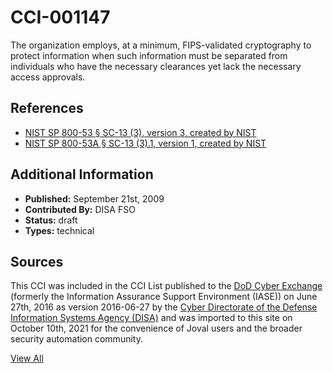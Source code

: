 # CCI-001147

The organization employs, at a minimum, FIPS-validated cryptography to protect information when such information must be separated from individuals who have the necessary clearances yet lack the necessary access approvals.

## References ##

* [NIST SP 800-53 § SC-13 (3), version 3, created by NIST](http://csrc.nist.gov/publications/PubsSPs.html)
* [NIST SP 800-53A § SC-13 (3).1, version 1, created by NIST](http://csrc.nist.gov/publications/PubsSPs.html)


## Additional Information ##

* **Published:** September 21st, 2009
* **Contributed By:** DISA FSO
* **Status:** draft
* **Types:** technical

## Sources ##

This CCI was included in the CCI List published to the [DoD Cyber Exchange](https://public.cyber.mil/stigs/cci/)
(formerly the Information Assurance Support Environment (IASE)) on June 27th, 2016 as version
2016-06-27 by the [Cyber Directorate of the Defense Information Systems Agency (DISA)](https://public.cyber.mil/about-cyber/)
and was imported to this site on October 10th, 2021 for the convenience of Joval users and the broader
security automation community.

[View All](../README.md)
